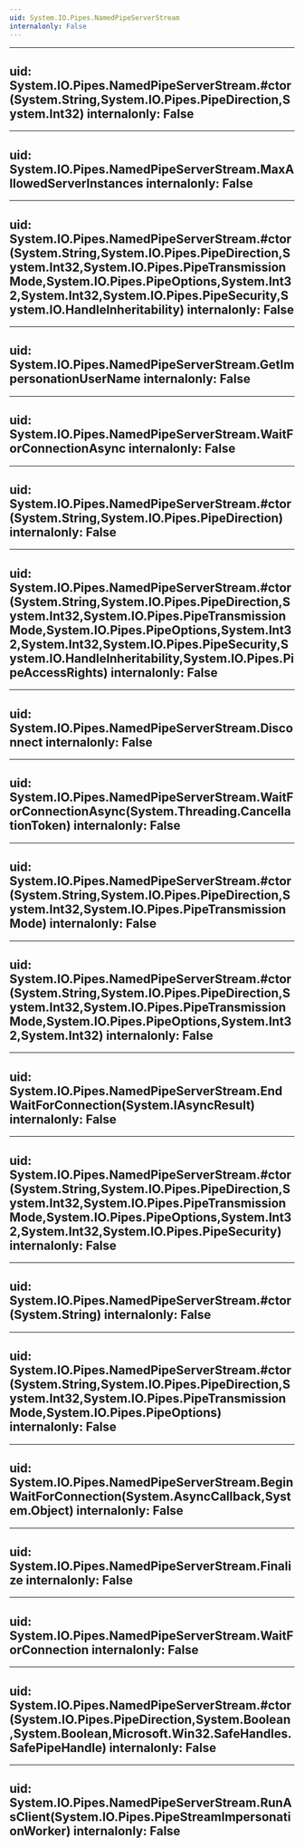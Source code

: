 ```yaml
---
uid: System.IO.Pipes.NamedPipeServerStream
internalonly: False
---
```


---
uid: System.IO.Pipes.NamedPipeServerStream.#ctor(System.String,System.IO.Pipes.PipeDirection,System.Int32)
internalonly: False
---

---
uid: System.IO.Pipes.NamedPipeServerStream.MaxAllowedServerInstances
internalonly: False
---

---
uid: System.IO.Pipes.NamedPipeServerStream.#ctor(System.String,System.IO.Pipes.PipeDirection,System.Int32,System.IO.Pipes.PipeTransmissionMode,System.IO.Pipes.PipeOptions,System.Int32,System.Int32,System.IO.Pipes.PipeSecurity,System.IO.HandleInheritability)
internalonly: False
---

---
uid: System.IO.Pipes.NamedPipeServerStream.GetImpersonationUserName
internalonly: False
---

---
uid: System.IO.Pipes.NamedPipeServerStream.WaitForConnectionAsync
internalonly: False
---

---
uid: System.IO.Pipes.NamedPipeServerStream.#ctor(System.String,System.IO.Pipes.PipeDirection)
internalonly: False
---

---
uid: System.IO.Pipes.NamedPipeServerStream.#ctor(System.String,System.IO.Pipes.PipeDirection,System.Int32,System.IO.Pipes.PipeTransmissionMode,System.IO.Pipes.PipeOptions,System.Int32,System.Int32,System.IO.Pipes.PipeSecurity,System.IO.HandleInheritability,System.IO.Pipes.PipeAccessRights)
internalonly: False
---

---
uid: System.IO.Pipes.NamedPipeServerStream.Disconnect
internalonly: False
---

---
uid: System.IO.Pipes.NamedPipeServerStream.WaitForConnectionAsync(System.Threading.CancellationToken)
internalonly: False
---

---
uid: System.IO.Pipes.NamedPipeServerStream.#ctor(System.String,System.IO.Pipes.PipeDirection,System.Int32,System.IO.Pipes.PipeTransmissionMode)
internalonly: False
---

---
uid: System.IO.Pipes.NamedPipeServerStream.#ctor(System.String,System.IO.Pipes.PipeDirection,System.Int32,System.IO.Pipes.PipeTransmissionMode,System.IO.Pipes.PipeOptions,System.Int32,System.Int32)
internalonly: False
---

---
uid: System.IO.Pipes.NamedPipeServerStream.EndWaitForConnection(System.IAsyncResult)
internalonly: False
---

---
uid: System.IO.Pipes.NamedPipeServerStream.#ctor(System.String,System.IO.Pipes.PipeDirection,System.Int32,System.IO.Pipes.PipeTransmissionMode,System.IO.Pipes.PipeOptions,System.Int32,System.Int32,System.IO.Pipes.PipeSecurity)
internalonly: False
---

---
uid: System.IO.Pipes.NamedPipeServerStream.#ctor(System.String)
internalonly: False
---

---
uid: System.IO.Pipes.NamedPipeServerStream.#ctor(System.String,System.IO.Pipes.PipeDirection,System.Int32,System.IO.Pipes.PipeTransmissionMode,System.IO.Pipes.PipeOptions)
internalonly: False
---

---
uid: System.IO.Pipes.NamedPipeServerStream.BeginWaitForConnection(System.AsyncCallback,System.Object)
internalonly: False
---

---
uid: System.IO.Pipes.NamedPipeServerStream.Finalize
internalonly: False
---

---
uid: System.IO.Pipes.NamedPipeServerStream.WaitForConnection
internalonly: False
---

---
uid: System.IO.Pipes.NamedPipeServerStream.#ctor(System.IO.Pipes.PipeDirection,System.Boolean,System.Boolean,Microsoft.Win32.SafeHandles.SafePipeHandle)
internalonly: False
---

---
uid: System.IO.Pipes.NamedPipeServerStream.RunAsClient(System.IO.Pipes.PipeStreamImpersonationWorker)
internalonly: False
---
